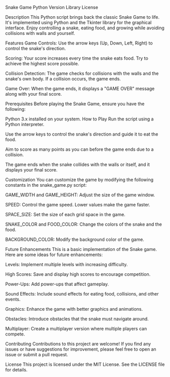 Snake Game
Python Version
Library
License

Description
This Python script brings back the classic Snake Game to life. It's implemented using Python and the Tkinter library for the graphical interface. Enjoy controlling a snake, eating food, and growing while avoiding collisions with walls and yourself.

Features
Game Controls: Use the arrow keys (Up, Down, Left, Right) to control the snake's direction.

Scoring: Your score increases every time the snake eats food. Try to achieve the highest score possible.

Collision Detection: The game checks for collisions with the walls and the snake's own body. If a collision occurs, the game ends.

Game Over: When the game ends, it displays a "GAME OVER" message along with your final score.

Prerequisites
Before playing the Snake Game, ensure you have the following:

Python 3.x installed on your system.
How to Play
Run the script using a Python interpreter.

Use the arrow keys to control the snake's direction and guide it to eat the food.

Aim to score as many points as you can before the game ends due to a collision.

The game ends when the snake collides with the walls or itself, and it displays your final score.

Customization
You can customize the game by modifying the following constants in the snake_game.py script:

GAME_WIDTH and GAME_HEIGHT: Adjust the size of the game window.

SPEED: Control the game speed. Lower values make the game faster.

SPACE_SIZE: Set the size of each grid space in the game.

SNAKE_COLOR and FOOD_COLOR: Change the colors of the snake and the food.

BACKGROUND_COLOR: Modify the background color of the game.

Future Enhancements
This is a basic implementation of the Snake game. Here are some ideas for future enhancements:

Levels: Implement multiple levels with increasing difficulty.

High Scores: Save and display high scores to encourage competition.

Power-Ups: Add power-ups that affect gameplay.

Sound Effects: Include sound effects for eating food, collisions, and other events.

Graphics: Enhance the game with better graphics and animations.

Obstacles: Introduce obstacles that the snake must navigate around.

Multiplayer: Create a multiplayer version where multiple players can compete.

Contributing
Contributions to this project are welcome! If you find any issues or have suggestions for improvement, please feel free to open an issue or submit a pull request.

License
This project is licensed under the MIT License. See the LICENSE file for details.


